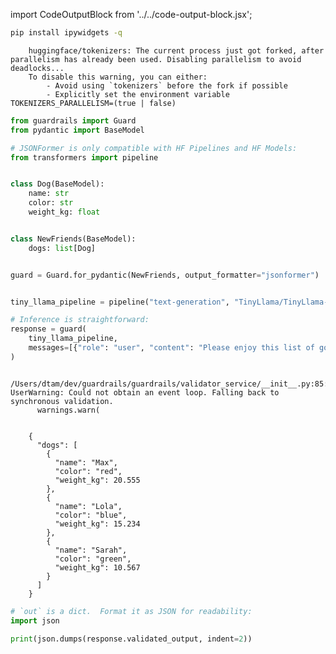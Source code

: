 import CodeOutputBlock from '../../code-output-block.jsx';

```bash
pip install ipywidgets -q
```

<CodeOutputBlock lang="bash">

```
    huggingface/tokenizers: The current process just got forked, after parallelism has already been used. Disabling parallelism to avoid deadlocks...
    To disable this warning, you can either:
    	- Avoid using `tokenizers` before the fork if possible
    	- Explicitly set the environment variable TOKENIZERS_PARALLELISM=(true | false)
```

</CodeOutputBlock>

<!-- WARNING: THIS FILE WAS AUTOGENERATED! DO NOT EDIT! Instead, edit the notebook w/the location & name as this file. -->


```python
from guardrails import Guard
from pydantic import BaseModel

# JSONFormer is only compatible with HF Pipelines and HF Models:
from transformers import pipeline


class Dog(BaseModel):
    name: str
    color: str
    weight_kg: float


class NewFriends(BaseModel):
    dogs: list[Dog]


guard = Guard.for_pydantic(NewFriends, output_formatter="jsonformer")


tiny_llama_pipeline = pipeline("text-generation", "TinyLlama/TinyLlama-1.1B-Chat-v1.0")

# Inference is straightforward:
response = guard(
    tiny_llama_pipeline,
    messages=[{"role": "user", "content": "Please enjoy this list of good dogs:"}],
)
```

<CodeOutputBlock lang="python">

```
    /Users/dtam/dev/guardrails/guardrails/validator_service/__init__.py:85: UserWarning: Could not obtain an event loop. Falling back to synchronous validation.
      warnings.warn(


    {
      "dogs": [
        {
          "name": "Max",
          "color": "red",
          "weight_kg": 20.555
        },
        {
          "name": "Lola",
          "color": "blue",
          "weight_kg": 15.234
        },
        {
          "name": "Sarah",
          "color": "green",
          "weight_kg": 10.567
        }
      ]
    }
```

</CodeOutputBlock>


```python
# `out` is a dict.  Format it as JSON for readability:
import json

print(json.dumps(response.validated_output, indent=2))
```
